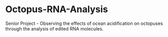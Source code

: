 # Octopus-RNA-Analysis
Senior Project - Observing the effects of ocean acidification on octopuses through the analysis of edited RNA molecules. 
